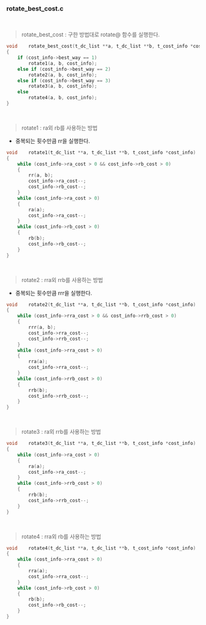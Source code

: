 
### rotate_best_cost.c 

<br>

>rotate_best_cost : 구한 방법대로 rotate@ 함수를 실행한다.
``` c
void	rotate_best_cost(t_dc_list **a, t_dc_list **b, t_cost_info *cost_info)
{
	if (cost_info->best_way == 1)
		rotate1(a, b, cost_info);
	else if (cost_info->best_way == 2)
		rotate2(a, b, cost_info);
	else if (cost_info->best_way == 3)
		rotate3(a, b, cost_info);
	else
		rotate4(a, b, cost_info);
}
```

<br>

>rotate1 : ra외 rb를 사용하는 방법
- 중복되는 횟수만큼 rr을 실행한다.
``` c
void	rotate1(t_dc_list **a, t_dc_list **b, t_cost_info *cost_info)
{
	while (cost_info->ra_cost > 0 && cost_info->rb_cost > 0)
	{
		rr(a, b);
		cost_info->ra_cost--;
		cost_info->rb_cost--;
	}
	while (cost_info->ra_cost > 0)
	{
		ra(a);
		cost_info->ra_cost--;
	}
	while (cost_info->rb_cost > 0)
	{
		rb(b);
		cost_info->rb_cost--;
	}
}
```

<br>

>rotate2 : rra외 rrb를 사용하는 방법
- 중복되는 횟수만큼 rrr을 실행한다.
``` c
void	rotate2(t_dc_list **a, t_dc_list **b, t_cost_info *cost_info)
{
	while (cost_info->rra_cost > 0 && cost_info->rrb_cost > 0)
	{
		rrr(a, b);
		cost_info->rra_cost--;
		cost_info->rrb_cost--;
	}
	while (cost_info->rra_cost > 0)
	{
		rra(a);
		cost_info->rra_cost--;
	}
	while (cost_info->rrb_cost > 0)
	{
		rrb(b);
		cost_info->rrb_cost--;
	}
}
```

<br>

>rotate3 : ra외 rrb를 사용하는 방법
``` c
void	rotate3(t_dc_list **a, t_dc_list **b, t_cost_info *cost_info)
{
	while (cost_info->ra_cost > 0)
	{
		ra(a);
		cost_info->ra_cost--;
	}
	while (cost_info->rrb_cost > 0)
	{
		rrb(b);
		cost_info->rrb_cost--;
	}
}
```

<br>

>rotate4 : rra외 rb를 사용하는 방법
``` c
void	rotate4(t_dc_list **a, t_dc_list **b, t_cost_info *cost_info)
{
	while (cost_info->rra_cost > 0)
	{
		rra(a);
		cost_info->rra_cost--;
	}
	while (cost_info->rb_cost > 0)
	{
		rb(b);
		cost_info->rb_cost--;
	}
}
```

<br>
